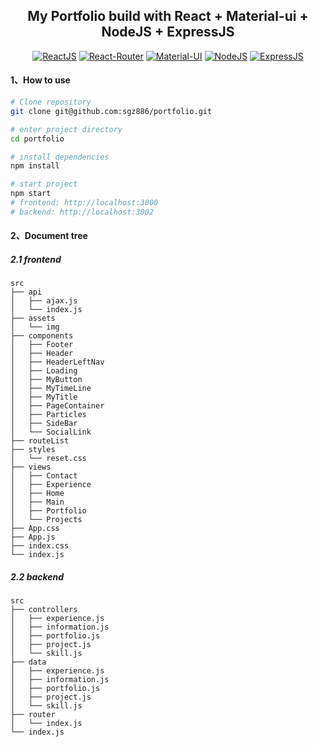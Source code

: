 <h2 align="center">My Portfolio build with React + Material-ui + NodeJS + ExpressJS</h2>

<div align="center">

[![ReactJS](https://img.shields.io/badge/react-v18.2.0-%2361dafb)](https://reactjs.org/)
[![React-Router](https://img.shields.io/badge/react--router-v6.15.0-%2361dafb)](https://reacttraining.com/react-router/)
[![Material-UI](https://img.shields.io/badge/material--ui-v5.14.8-%2361dafb)](https://mui.com/)
[![NodeJS](https://img.shields.io/badge/node-v18.16.0-brightgreen)](https://nodejs.org/en/docs/)
[![ExpressJS](https://img.shields.io/badge/ExpressJS-v4.16.1-brightgreen)](https://expressjs.com/)

</div>

#### 1、How to use

```bash
# Clone repository
git clone git@github.com:sgz886/portfolio.git

# enter project directory
cd portfolio

# install dependencies
npm install

# start project
npm start
# frontend: http://localhost:3000
# backend: http://localhost:3002

```

#### 2、Document tree

##### 2.1 frontend

```shell
src
├── api
│   ├── ajax.js
│   └── index.js
├── assets
│   └── img
├── components
│   ├── Footer
│   ├── Header
│   ├── HeaderLeftNav
│   ├── Loading
│   ├── MyButton
│   ├── MyTimeLine
│   ├── MyTitle
│   ├── PageContainer
│   ├── Particles
│   ├── SideBar
│   └── SocialLink
├── routeList
├── styles
│   └── reset.css
├── views
│   ├── Contact
│   ├── Experience
│   ├── Home
│   ├── Main
│   ├── Portfolio
│   └── Projects
├── App.css
├── App.js
├── index.css
└── index.js
```

##### 2.2 backend

```shell
src
├── controllers
│   ├── experience.js
│   ├── information.js
│   ├── portfolio.js
│   ├── project.js
│   └── skill.js
├── data
│   ├── experience.js
│   ├── information.js
│   ├── portfolio.js
│   ├── project.js
│   └── skill.js
├── router
│   └── index.js
└── index.js

```
